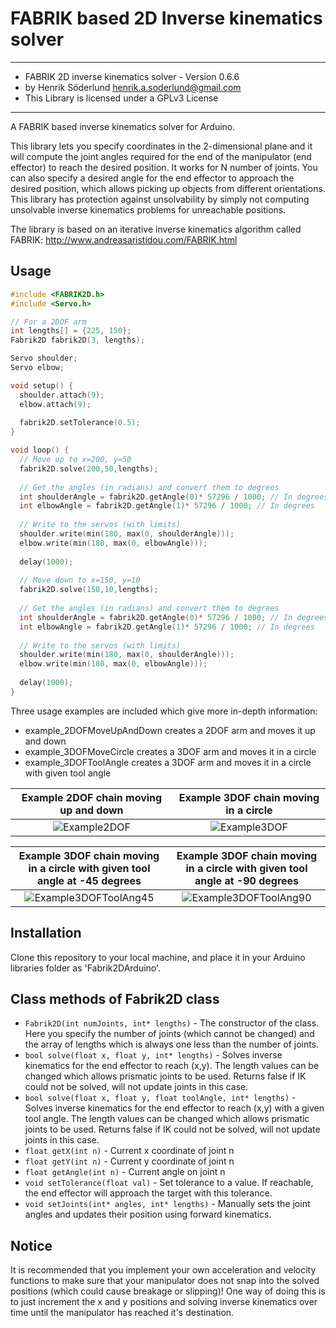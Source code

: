 FABRIK based 2D Inverse kinematics solver
=====

***************************************************************
* FABRIK 2D inverse kinematics solver - Version 0.6.6
* by Henrik Söderlund <henrik.a.soderlund@gmail.com>
* This Library is licensed under a GPLv3 License
***************************************************************

A FABRIK based inverse kinematics solver for Arduino.

This library lets you specify coordinates in the 2-dimensional plane and it will compute the joint angles required for the end of the manipulator (end effector) to reach the desired position. It works for N number of joints.
You can also specify a desired angle for the end effector to approach the desired position, which allows picking up objects from different orientations.
This library has protection against unsolvability by simply not computing unsolvable inverse kinematics problems for unreachable positions.

The library is based on an iterative inverse kinematics algorithm called FABRIK:
http://www.andreasaristidou.com/FABRIK.html

Usage
-----

```C++
#include <FABRIK2D.h>
#include <Servo.h>

// For a 2DOF arm
int lengths[] = {225, 150};
Fabrik2D fabrik2D(3, lengths);

Servo shoulder;
Servo elbow;

void setup() {
  shoulder.attach(9);
  elbow.attach(9);
  
  fabrik2D.setTolerance(0.5);
}

void loop() {
  // Move up to x=200, y=50
  fabrik2D.solve(200,50,lengths);
  
  // Get the angles (in radians) and convert them to degrees
  int shoulderAngle = fabrik2D.getAngle(0)* 57296 / 1000; // In degrees
  int elbowAngle = fabrik2D.getAngle(1)* 57296 / 1000; // In degrees
  
  // Write to the servos (with limits)
  shoulder.write(min(180, max(0, shoulderAngle)));
  elbow.write(min(180, max(0, elbowAngle)));
  
  delay(1000);
  
  // Move down to x=150, y=10
  fabrik2D.solve(150,10,lengths);
  
  // Get the angles (in radians) and convert them to degrees
  int shoulderAngle = fabrik2D.getAngle(0)* 57296 / 1000; // In degrees
  int elbowAngle = fabrik2D.getAngle(1)* 57296 / 1000; // In degrees
  
  // Write to the servos (with limits)
  shoulder.write(min(180, max(0, shoulderAngle)));
  elbow.write(min(180, max(0, elbowAngle)));
  
  delay(1000);
}
```

Three usage examples are included which give more in-depth information:
* example_2DOFMoveUpAndDown creates a 2DOF arm and moves it up and down
* example_3DOFMoveCircle creates a 3DOF arm and moves it in a circle
* example_3DOFToolAngle creates a 3DOF arm and moves it in a circle with given tool angle

**Example 2DOF chain moving up and down**                                                                                                                     |  **Example 3DOF chain moving in a circle**                                                                                              
:------------------------------------------------------------------------------------------------------------------------------------------------------------:|:-------------------------------------------------------------------------------------------------------------------------------:
![Example2DOF](https://github.com/henriksod/Fabrik2DArduino/blob/master/examples/example_2DOFMoveUpAndDown/preview.gif)                                       |  ![Example3DOF](https://github.com/henriksod/Fabrik2DArduino/blob/master/examples/example_3DOFMoveCircle/preview.gif)


**Example 3DOF chain moving in a circle with given tool angle at -45 degrees**                                                                                |  **Example 3DOF chain moving in a circle with given tool angle at -90 degrees**                                                                           
:------------------------------------------------------------------------------------------------------------------------------------------------------------:|:-------------------------------------------------------------------------------------------------------------------------------:
![Example3DOFToolAng45](https://github.com/henriksod/Fabrik2DArduino/blob/master/examples/example_3DOFToolAngle/preview1.gif)                                 |  ![Example3DOFToolAng90](https://github.com/henriksod/Fabrik2DArduino/blob/master/examples/example_3DOFToolAngle/preview2.gif)

Installation
------------
Clone this repository to your local machine, and place it in your Arduino libraries folder as 'Fabrik2DArduino'.

Class methods of Fabrik2D class
-----------------------------
* ```Fabrik2D(int numJoints, int* lengths)``` - The constructor of the class. Here you specify the number of joints (which cannot be changed) and the array of lengths which is always one less than the number of joints.
* ```bool solve(float x, float y, int* lengths)``` - Solves inverse kinematics for the end effector to reach (x,y). The length values can be changed which allows prismatic joints to be used. Returns false if IK could not be solved, will not update joints in this case.
* ```bool solve(float x, float y, float toolAngle, int* lengths)``` - Solves inverse kinematics for the end effector to reach (x,y) with a given tool angle. The length values can be changed which allows prismatic joints to be used. Returns false if IK could not be solved, will not update joints in this case.
* ```float getX(int n)``` - Current x coordinate of joint n
* ```float getY(int n)``` - Current y coordinate of joint n
* ```float getAngle(int n)``` - Current angle on joint n
* ```void setTolerance(float val)``` - Set tolerance to a value. If reachable, the end effector will approach the target with this tolerance.
* ```void setJoints(int* angles, int* lengths)``` - Manually sets the joint angles and updates their position using forward kinematics.

Notice
------------
It is recommended that you implement your own acceleration and velocity functions to make sure that your manipulator does not snap into the solved positions (which could cause breakage or slipping)! One way of doing this is to just increment the x and y positions and solving inverse kinematics over time until the manipulator has reached it's destination.
